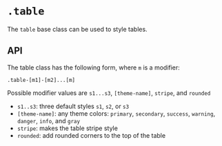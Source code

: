 # `.table`

The `table` base class can be used to style tables.

## API

The table class has the following form, where `m` is a modifier:

`.table-[m1]-[m2]...[m]`

Possible modifier values are `s1...s3`, `[theme-name]`, `stripe`, and `rounded`

- `s1..s3`: three default styles `s1`, `s2`, or `s3`
- `[theme-name]`: any theme colors: `primary`, `secondary`, `success`, `warning`, `danger`, `info`, and `gray`
- `stripe`: makes the table stripe style
- `rounded`: add rounded corners to the top of the table
